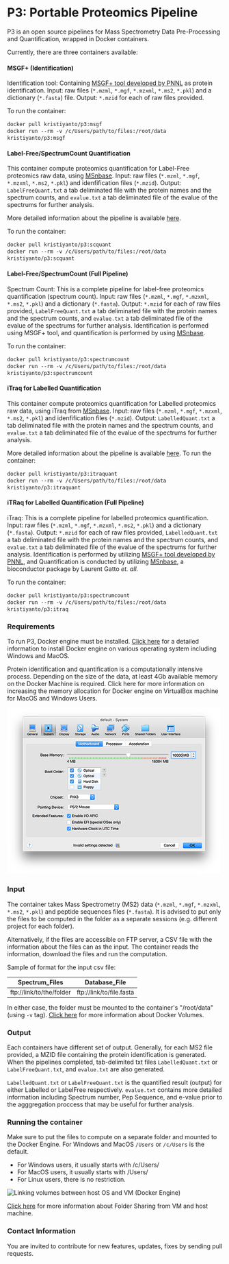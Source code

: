 
# P3: Portable Proteomics Pipeline
P3 is an open source pipelines for Mass Spectrometry Data Pre-Processing and Quantification, wrapped in Docker containers. 

Currently, there are three containers available:

#### MSGF+ (Identification)
Identification tool: Containing [MSGF+ tool developed by PNNL](https://omics.pnl.gov/software/ms-gf) as protein identification. Input: raw files (```*.mzml```, ```*.mgf```, ```*.mzxml```, ```*.ms2```, ```*.pkl```) and a dictionary (```*.fasta```) file. Output: ```*.mzid``` for each of raw files provided.

To run the container: 
```
docker pull kristiyanto/p3:msgf
docker run --rm -v /c/Users/path/to/files:/root/data kristiyanto/p3:msgf 
```

#### Label-Free/SpectrumCount Quantification
This container compute proteomics quantification for Label-Free proteomics raw data, using [MSnbase](http://bioconductor.org/packages/release/bioc/html/MSnbase.html). Input: raw files (```*.mzml```, ```*.mgf```, ```*.mzxml```, ```*.ms2```, ```*.pkl```) and idenfification files (```*.mzid```). Output: ```LabelFreeQuant.txt``` a tab deliminated file with the protein names and the spectrum counts, and ```evalue.txt``` a tab deliminated file of the evalue of the spectrums for further analysis. 

More detailed information about the pipeline is available [here](scquant/MANUAL/).

To run the container:
```
docker pull kristiyanto/p3:scquant
docker run --rm -v /c/Users/path/to/files:/root/data kristiyanto/p3:scquant
```


#### Label-Free/SpectrumCount (Full Pipeline)
Spectrum Count: This is a complete pipeline for label-free proteomics quantification (spectrum count). Input: raw files (```*.mzml```, ```*.mgf```, ```*.mzxml```, ```*.ms2```, ```*.pkl```) and a dictionary (```*.fasta```). Output: ```*.mzid``` for each of raw files provided, ```LabelFreeQuant.txt``` a tab deliminated file with the protein names and the spectrum counts, and ```evalue.txt``` a tab deliminated file of the evalue of the spectrums for further analysis. Identification is performed using MSGF+ tool, and quantification is performed by using  [MSnbase](http://bioconductor.org/packages/release/bioc/html/MSnbase.html).

To run the container:
```
docker pull kristiyanto/p3:spectrumcount
docker run --rm -v /c/Users/path/to/files:/root/data kristiyanto/p3:spectrumcount
```
#### iTraq for Labelled  Quantification
This container compute proteomics quantification for Labelled proteomics raw data, using iTraq from [MSnbase](http://bioconductor.org/packages/release/bioc/html/MSnbase.html). Input: raw files (```*.mzml```, ```*.mgf```, ```*.mzxml```, ```*.ms2```, ```*.pkl```) and idenfification files (```*.mzid```). Output: ```LabelledQuant.txt``` a tab deliminated file with the protein names and the spectrum counts, and ```evalue.txt``` a tab deliminated file of the evalue of the spectrums for further analysis. 

More detailed information about the pipeline is available [here](itraquant/MANUAL/).
To run the container:
```
docker pull kristiyanto/p3:itraquant
docker run --rm -v /c/Users/path/to/files:/root/data kristiyanto/p3:itraquant
```

#### iTRaq for Labelled Quantification (Full Pipeline)
iTraq: This is a complete pipeline for labelled proteomics quantification. Input: raw files (```*.mzml```, ```*.mgf```, ```*.mzxml```, ```*.ms2```, ```*.pkl```) and a dictionary (```*.fasta```). Output: ```*.mzid``` for each of raw files provided, ```LabelledQuant.txt``` a tab deliminated file with the protein names and the spectrum counts, and ```evalue.txt``` a tab deliminated file of the evalue of the spectrums for further analysis. Identification is performed by utilizing [MSGF+ tool developed by PNNL](https://omics.pnl.gov/software/ms-gf), and Quantification is conducted by utilizing [MSnbase](http://bioconductor.org/packages/release/bioc/html/MSnbase.html), a bioconductor package by Laurent Gatto _et. all._

To run the container:
```
docker pull kristiyanto/p3:spectrumcount
docker run --rm -v /c/Users/path/to/files:/root/data kristiyanto/p3:itraq 
```

### Requirements
To run P3, Docker engine must be installed. [Click here](https://docs.docker.com/engine/installation/) for a detailed information to install Docker engine on various operating system including Windows and MacOS.

Protein identification and quantification is a computationally intensive process. Depending on the size of the data, at least 4Gb available memory on the Docker Machine is required. Click here for more information on increasing the memory allocation for Docker engine on VirtualBox machine for MacOS and Windows Users.

![Adjusting RAM allocation for Docker Machine](media/ram.png)

### Input 
The container takes Mass Spectrometry  (MS2) data (```*.mzml```, ```*.mgf```, ```*.mzxml```, ```*.ms2```, ```*.pkl```) and peptide sequences files (```*.fasta```). It is advised to put only the files to be computed in the folder as a separate sessions (e.g. different project for each folder).

Alternatively, if the files are accessible on FTP server, a CSV file with the information about the files can as the input. The container reads the information, download the files and run the computation.

Sample of format for the input csv file:

| Spectrum_Files | Database_File |
| --- | --- |
| ftp://link/to/the/folder | ftp://link/to/file.fasta |

In either case, the folder must be mounted to the container's "/root/data" (using ```-v``` tag). [Click here](http://container-solutions.com/understanding-volumes-docker/) for more information about Docker Volumes. 

### Output
Each containers have different set of output. Generally, for each MS2 file provided, a MZID file containing the protein identification is generated. When the pipelines completed, tab-delimited txt files ```LabelledQuant.txt``` or ```LabelFreeQuant.txt```, and ```evalue.txt``` are also generated. 

```LabelledQuant.txt``` or ```LabelFreeQuant.txt``` is the quantified result (output) for either Labelled or LabelFree respectively. ```evalue.txt``` contains more detailed information including Spectrum number, Pep Sequence, and e-value prior to the agggregation proccess that may be useful for further analysis.

### Running the container
Make sure to put the files to compute on a separate folder and mounted to the Docker Engine. For Windows and MacOS ```/Users``` or ```/c/Users``` is the default. 

* For Windows users, it usually starts with /c/Users/
* For MacOS users, it usually starts with /Users/
* For Linux users, there is no restriction.

![Linking volumes between host OS and VM (Docker Engine)](media/vmvolume.png)

[Click here](https://www.virtualbox.org/manual/ch04.htmlftp) for more information about Folder Sharing from VM and host machine.


### Contact Information

You are invited to contribute for new features, updates, fixes by sending pull requests.
